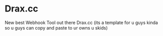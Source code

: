# Drax.cc
New best Webhook Tool out there Drax.cc
(its a template for u guys kinda so u guys can copy and paste to ur owns u skids)
